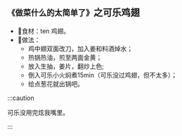 ## `《做菜什么的太简单了》`之可乐鸡翅
- 🥣食材：ten 鸡翅。
- 🥣做法：
  - 鸡中翅双面改刀，加入姜和料酒焯水；
  - 热锅热油，煎至两面金黄；
  - 放入生抽，姜片，翻炒上色;
  - 倒入可乐小火焖煮15min（可乐没过鸡翅，但不太多）；
  - 给点葱花就出锅吧。
   
:::caution

可乐没用完炫我嘴里。 

:::